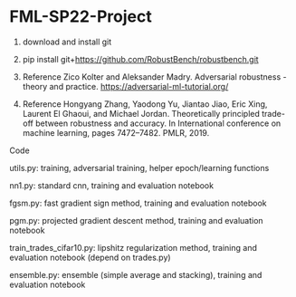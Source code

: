 # FML-SP22-Project

1. download and install git

2. pip install git+https://github.com/RobustBench/robustbench.git

3. Reference Zico Kolter and Aleksander Madry. Adversarial robustness - theory and practice. https://adversarial-ml-tutorial.org/

4. Reference Hongyang Zhang, Yaodong Yu, Jiantao Jiao, Eric Xing, Laurent El Ghaoui, and Michael Jordan. Theoretically principled trade-off between robustness and accuracy. In International conference on machine learning, pages 7472–7482. PMLR, 2019.


Code

utils.py: training, adversarial training, helper epoch/learning functions

nn1.py: standard cnn, training and evaluation notebook

fgsm.py: fast gradient sign method, training and evaluation notebook

pgm.py: projected gradient descent method, training and evaluation notebook

train_trades_cifar10.py: lipshitz regularization method, training and evaluation notebook (depend on trades.py)

ensemble.py: ensemble (simple average and stacking), training and evaluation notebook





